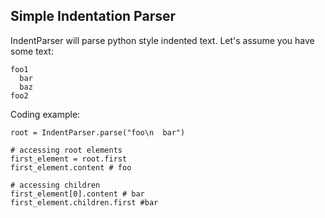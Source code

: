 Simple Indentation Parser
-------------------------

IndentParser will parse python style indented text.  Let's assume you have some text:

    foo1
      bar
      baz
    foo2
    
Coding example:

    root = IndentParser.parse("foo\n  bar")

    # accessing root elements
    first_element = root.first
    first_element.content # foo

    # accessing children
    first_element[0].content # bar
    first_element.children.first #bar
